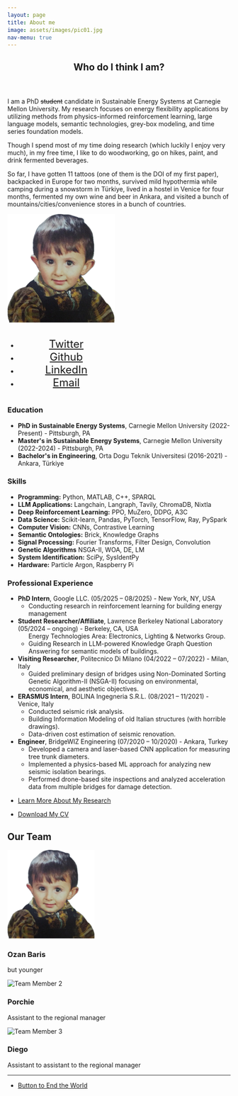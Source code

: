 ```yaml
---
layout: page
title: About me
image: assets/images/pic01.jpg
nav-menu: true
---
```


<!-- Main -->
<div id="main" class="alt">

<!-- One -->
<section id="one">
    <div class="inner">
        <header class="major">
            <h1>Who do I think I am?</h1>
        </header>
        <div class="row">
            <div class="6u 12u$(small)">
                <!-- Content -->
		<p>I am a PhD <del>student</del> candidate in Sustainable Energy Systems at Carnegie Mellon University. My research focuses on energy flexibility applications by utilizing methods from physics-informed reinforcement learning, large language models, semantic technologies, grey-box modeling, and time series foundation models.</p>
		<p>Though I spend most of my time doing research (which luckily I enjoy very much), in my free time, I like to do woodworking, go on hikes, paint, and drink fermented beverages.</p>
		<p>So far, I have gotten 11 tattoos (one of them is the DOI of my first paper), backpacked in Europe for two months, survived mild hypothermia while camping during a snowstorm in Türkiye, lived in a hostel in Venice for four months, fermented my own wine and beer in Ankara, and visited a bunch of mountains/cities/convenience stores in a bunch of countries.</p>
                <!-- Additional content here -->
        </div>
        <div class="6u$ 12u$(small)" style="width: 100%; max-width: calc(50% - 10px); display: flex; flex-direction: column; align-items: flex-end;">
            <!-- Place your image here -->
            <img src="assets/images/me.png" alt="A descriptive alternative text" style="width: 600px; height: auto; margin-bottom: 20px;">
            <!-- Social Icons -->
	    <div style="width: 100%; text-align: center;">
	        <ul class="icons">
	        <li><a href="https://twitter.com/ozanbarism" class="icon fa-twitter" style="font-size: 24px; padding: 10px 20px;"><span class="label">Twitter</span></a></li>
	        <li><a href="https://github.com/ozanbarism" class="icon fa-github" style="font-size: 24px; padding: 10px 20px;"><span class="label">Github</span></a></li>
	        <li><a href="https://www.linkedin.com/in/ozanbarismulayim" class="icon fa-linkedin" style="font-size: 24px; padding: 10px 20px;"><span class="label">LinkedIn</span></a></li>
	        <li><a href="mailto:omulayim@andrew.cmu.edu" class="icon fa-envelope" style="font-size: 24px; padding: 10px 20px;"><span class="label">Email</span></a></li>
	    </ul>
	</div>
        </div>
<div class="row">
	<div class="6u 12u$(small)">
	    <h3>Education</h3>
	    <ul>
		    <li><strong>PhD in Sustainable Energy Systems</strong>, Carnegie Mellon University (2022-Present) - Pittsburgh, PA</li>
		    <li><strong>Master's in Sustainable Energy Systems</strong>, Carnegie Mellon University (2022-2024) - Pittsburgh, PA</li>
		    <li><strong>Bachelor's in Engineering</strong>, Orta Dogu Teknik Universitesi (2016-2021) - Ankara, Türkiye</li>
	        <!-- Add more <li> elements for each institution you attended -->
	    </ul>
	</div>
	<div class="6u$ 12u$(small)">
		<h3>Skills</h3>
		<ul>
		    <li><strong>Programming:</strong> Python, MATLAB, C++, SPARQL</li>
		    <li><strong>LLM Applications:</strong> Langchain, Langraph, Tavily, ChromaDB, Nixtla</li>
		    <li><strong>Deep Reinforcement Learning:</strong> PPO, MuZero, DDPG, A3C</li>
		    <li><strong>Data Science:</strong> Scikit-learn, Pandas, PyTorch, TensorFlow, Ray, PySpark</li>
		    <li><strong>Computer Vision:</strong> CNNs, Contrastive Learning</li>
		    <li><strong>Semantic Ontologies:</strong> Brick, Knowledge Graphs</li>
		    <li><strong>Signal Processing:</strong> Fourier Transforms, Filter Design, Convolution</li>
		    <li><strong>Genetic Algorithms</strong> NSGA-II, WOA, DE, LM </li>
		    <li><strong>System Identification:</strong> SciPy, SysIdentPy</li>
		    <li><strong>Hardware:</strong> Particle Argon, Raspberry Pi</li>
		</ul>
	</div>
	<!-- Break -->
	<div class="12u 12u$(medium)">
		<h3>Professional Experience</h3>
		<ul>
		</li>
			<li><strong>PhD Intern</strong>, Google LLC. (05/2025 – 08/2025) - New York, NY, USA
			    <ul>
				<li>Conducting research in reinforcement learning for building energy management</li>
			    </ul>
		    </li>
		    <li><strong>Student Researcher/Affiliate</strong>, Lawrence Berkeley National Laboratory (05/2024 – ongoing) - Berkeley, CA, USA
		        <ul>
		            Energy Technologies Area: Electronics, Lighting & Networks Group.
			    <li> Guiding Research in LLM-powered Knowledge Graph Question Answering for semantic models of buildings. </li>
		        </ul>
		    </li>
		    <li><strong>Visiting Researcher</strong>, Politecnico Di Milano (04/2022 – 07/2022) - Milan, Italy
		        <ul>
		            <li>Guided preliminary design of bridges using Non-Dominated Sorting Genetic Algorithm-II (NSGA-II) focusing on environmental, economical, and aesthetic objectives.</li>
		        </ul>
		    </li>
			<li><strong>ERASMUS Intern</strong>, BOLINA Ingegneria S.R.L. (08/2021 – 11/2021) - Venice, Italy
			    <ul>
				<li>Conducted seismic risk analysis.</li>
				<li>Building Information Modeling of old Italian structures (with horrible drawings).</li>
				<li>Data-driven cost estimation of seismic renovation.</li>
			    </ul>
		    </li>
		    <li><strong>Engineer</strong>, BridgeWIZ Engineering (07/2020 – 10/2020) - Ankara, Turkey
		        <ul>
		            <li>Developed a camera and laser-based CNN application for measuring tree trunk diameters.</li>
		            <li>Implemented a physics-based ML approach for analyzing new seismic isolation bearings.</li>
		            <li>Performed drone-based site inspections and analyzed acceleration data from multiple bridges for damage detection.</li>
		        </ul>
		    </li>
		</ul>
	</div>
</div>

<!-- Button to detailed Research page -->
<ul class="actions">
    <li><a href="https://www.ozanbaris.com/2-generic.html" class="button">Learn More About My Research</a></li>
</ul>
<p></p>
<ul class="actions">
    <li><a href="assets/images/Ozan-Baris-Mulayim-CV.pdf" class="button" download><i class="fa fa-download"></i> Download My CV</a></li>
</ul>


<section id="team">
    <h2>Our Team</h2>
    <div class="row">
        <div class="4u 12u$(small)">
            <img src="assets/images/me_but_young.png" alt="Team Member 1" style="height: 200px; width: auto; object-fit: cover;">
            <h3>Ozan Baris</h3>
            <p>but younger</p>
        </div>
        <div class="4u 12u$(small)">
            <img src="assets/images/porchie.png" alt="Team Member 2" style="height: 200px; width: auto; object-fit: cover;">
            <h3>Porchie</h3>
            <p>Assistant to the regional manager</p>
        </div>
        <div class="4u$ 12u$(small)">
            <img src="assets/images/diego.png" alt="Team Member 3" style="height: 200px; width: auto; object-fit: cover;">
            <h3>Diego</h3>
            <p>Assistant to assistant to the regional manager</p>
        </div>
    </div>
</section>

<hr class="major" />
<ul class="actions">
    <li><a href="#" class="button special" id="endWorldButton">Button to End the World</a></li>
</ul>
<div id="message"></div>

<script>
document.getElementById("endWorldButton").addEventListener("click", function(event) {
    event.preventDefault(); // Prevents the default action of the anchor tag
    document.getElementById("message").innerText = "The process started. Estimated remaining time: 153 years.";
});
</script>

</div>

